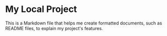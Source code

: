  # My Local Project

  This is a Markdown file that helps me create formatted documents, such as README files, to explain my project's features.
